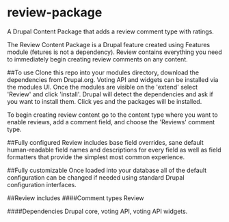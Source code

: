 # review-package
A Drupal Content Package that adds a review comment type with ratings.

The Review Content Package is a Drupal feature created using Features module (fetures is not a dependency). Review contains everything you need to immediately begin creating review comments on any content.

##To use
Clone this repo into your modules directory, download the dependencies from Drupal.org. Voting API and widgets can be installed via the modules UI. Once the modules are visible on the 'extend' select 'Review' and click 'install'. Drupal will detect the dependencies and ask if you want to install them. Click yes and the packages will be installed. 

To begin creating review content go to the content type where you want to enable reviews, add a comment field, and choose the 'Reviews' comment type.

##Fully configured
Review includes base field overrides, sane default human-readable field names and descriptions for every field as well as field formatters that provide the simplest most common experience. 

##Fully customizable
Once loaded into your database all of the default configuration can be changed if needed using standard Drupal configuration interfaces.

##Review includes 
####Comment types
Review

####Dependencies
Drupal core, voting API, voting API widgets.

